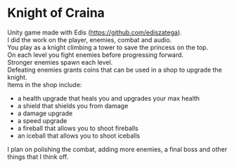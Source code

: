 # Knight of Craina

Unity game made with Edis (https://github.com/ediszatega).<br>
I did the work on the player, enemies, combat and audio.<br>
You play as a knight climbing a tower to save the princess on the top.<br>
On each level you fight enemies before progressing forward.<br>
Stronger enemies spawn each level.<br>
Defeating enemies grants coins that can be used in a shop to upgrade the knight.<br>
Items in the shop include:
- a health upgrade that heals you and upgrades your max health<br>
- a shield that shields you from damage<br>
- a damage upgrade<br>
- a speed upgrade<br>
- a fireball that allows you to shoot fireballs<br>
- an iceball that allows you to shoot iceballs<br>

I plan on polishing the combat, adding more enemies, a final boss and other things that I think off.
